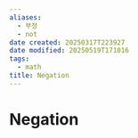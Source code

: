 ```yaml
---
aliases:
  - 부정
  - not
date created: 20250317T223927
date modified: 20250519T171016
tags:
  - math
title: Negation
---
```


# Negation

